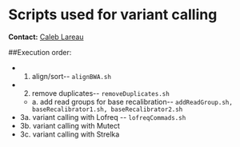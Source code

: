 <br><br>

# Scripts used for variant calling

**Contact:** [Caleb Lareau](mailto:caleblareau@g.harvard.edu)

##Execution order:

- 1. align/sort-- `alignBWA.sh`
- 2. remove duplicates-- `removeDuplicates.sh`
	- a. add read groups for base recalibration-- `addReadGroup.sh, baseRecalibrator1.sh, baseRecalibrator2.sh`
- 3a. variant calling with Lofreq -- `lofreqCommads.sh`
- 3b. variant calling with Mutect
- 3c. variant calling with Strelka

<br><br>